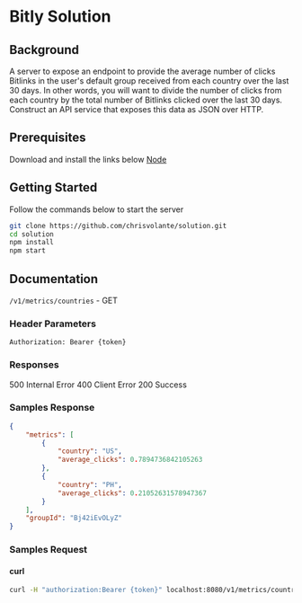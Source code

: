 # Bitly Solution

## Background

A server to expose an endpoint to provide the average number of clicks Bitlinks in the user's default group received from each country over the last 30 days. In other words, you will want to divide the number of clicks from each country by the total number of Bitlinks clicked over the last 30 days.
Construct an API service that exposes this data as JSON over HTTP.

## Prerequisites 

Download and install the links below
[Node](nodejs.org)

## Getting Started

Follow the commands below to start the server

```bash
git clone https://github.com/chrisvolante/solution.git
cd solution
npm install
npm start
```

## Documentation

`/v1/metrics/countries` - GET

### Header Parameters

`Authorization: Bearer {token}`

### Responses

500 Internal Error
400 Client Error
200 Success

### Samples Response

```json
{
    "metrics": [
        {
            "country": "US",
            "average_clicks": 0.7894736842105263
        },
        {
            "country": "PH",
            "average_clicks": 0.21052631578947367
        }
    ],
    "groupId": "Bj42iEvOLyZ"
}
```

### Samples Request

#### curl

```bash
curl -H "authorization:Bearer {token}" localhost:8080/v1/metrics/countries
```
